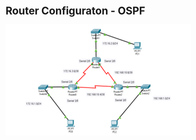 # Router Configuraton - OSPF


[![Topology](topology.png)](https://github.com/sabboshachi/ETE_4117_Data-Communicaton/blob/main/Router%20Configuraton%20-%20EIGRP/topology.png)
